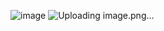 ![image](https://github.com/user-attachments/assets/a7d6c50f-38ec-4874-a1f2-0c1a17051270)
![Uploading image.png…]()

